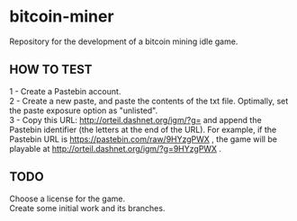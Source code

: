 # bitcoin-miner
Repository for the development of a bitcoin mining idle game.

## HOW TO TEST
1 - Create a Pastebin account.  
2 - Create a new paste, and paste the contents of the txt file. Optimally, set the paste exposure option as "unlisted".  
3 - Copy this URL: http://orteil.dashnet.org/igm/?g= and append the Pastebin identifier (the letters at the end of the URL).
    For example, if the Pastebin URL is https://pastebin.com/raw/9HYzgPWX , the game will be playable at http://orteil.dashnet.org/igm/?g=9HYzgPWX .  

## TODO
Choose a license for the game.  
Create some initial work and its branches.
